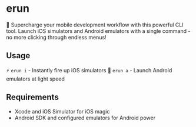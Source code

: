 # erun

🚀 Supercharge your mobile development workflow with this powerful CLI tool. Launch iOS simulators and Android emulators with a single command - no more clicking through endless menus!

## Usage

⚡️ `erun i` - Instantly fire up iOS simulators
🤖 `erun a` - Launch Android emulators at light speed

## Requirements

- Xcode and iOS Simulator for iOS magic
- Android SDK and configured emulators for Android power
